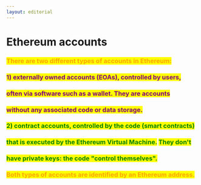 ```yaml
---
layout: editorial
---
```


# Ethereum accounts

### <mark style="color:orange;">There are two different types of accounts in Ethereum:</mark>&#x20;



### <mark style="color:purple;">1) externally owned accounts (EOAs), controlled by users,</mark>&#x20;

### <mark style="color:purple;">often via software such as a wallet. They are accounts</mark>

### <mark style="color:purple;">without any associated code or data storage.</mark>&#x20;



### <mark style="color:green;">2) contract accounts, controlled by the code (smart contracts)</mark>&#x20;

### <mark style="color:green;">that is executed by the Ethereum Virtual Machine.</mark> <mark style="color:green;">They don't</mark>&#x20;

### <mark style="color:green;">have private keys: the code "control themselves".</mark>



### <mark style="color:orange;">Both types of accounts are identified by an Ethereum address.</mark>&#x20;
